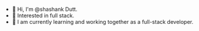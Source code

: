 - 👋 Hi, I'm @shashank Dutt.
- 👀 Interested in full stack.
- 🌱 I am currently learning and working together as a full-stack developer.

<!---
shashankduttmr/shashankduttmr is a ✨ special ✨ repository because its `README.md` (this file) appears on your GitHub profile.
You can click the Preview link to take a look at your changes.
--->
